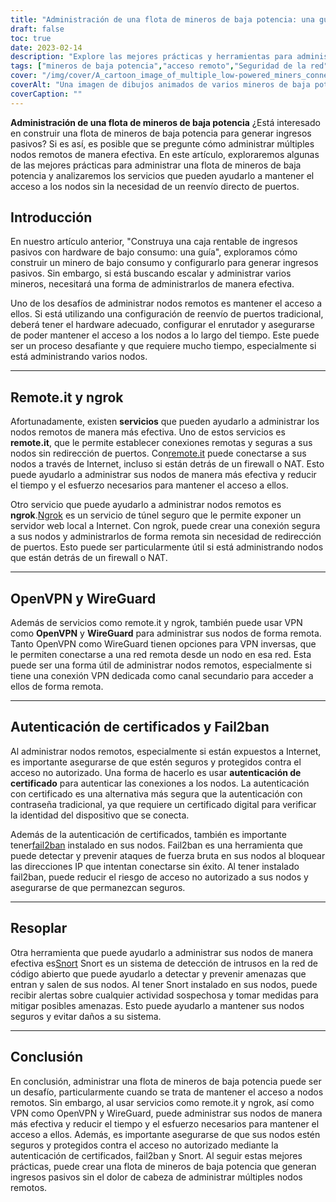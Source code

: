 ```yaml
---
title: "Administración de una flota de mineros de baja potencia: una guía para el acceso remoto y la seguridad"
draft: false
toc: true
date: 2023-02-14
description: "Explore las mejores prácticas y herramientas para administrar una flota de mineros de bajo consumo, incluidos remote.it, ngrok, OpenVPN, WireGuard y más".
tags: ["mineros de baja potencia","acceso remoto","Seguridad de la red","openvpn","protector de alambre","bufido","ngrok"]
cover: "/img/cover/A_cartoon_image_of_multiple_low-powered_miners_connected.png"
coverAlt: "Una imagen de dibujos animados de varios mineros de baja potencia conectados a un centro de red con las herramientas discutidas en el artículo".
coverCaption: ""
---
```


**Administración de una flota de mineros de baja potencia**
¿Está interesado en construir una flota de mineros de baja potencia para generar ingresos pasivos? Si es así, es posible que se pregunte cómo administrar múltiples nodos remotos de manera efectiva. En este artículo, exploraremos algunas de las mejores prácticas para administrar una flota de mineros de baja potencia y analizaremos los servicios que pueden ayudarlo a mantener el acceso a los nodos sin la necesidad de un reenvío directo de puertos.

## Introducción
En nuestro artículo anterior, "Construya una caja rentable de ingresos pasivos con hardware de bajo consumo: una guía", exploramos cómo construir un minero de bajo consumo y configurarlo para generar ingresos pasivos. Sin embargo, si está buscando escalar y administrar varios mineros, necesitará una forma de administrarlos de manera efectiva.

Uno de los desafíos de administrar nodos remotos es mantener el acceso a ellos. Si está utilizando una configuración de reenvío de puertos tradicional, deberá tener el hardware adecuado, configurar el enrutador y asegurarse de poder mantener el acceso a los nodos a lo largo del tiempo. Este puede ser un proceso desafiante y que requiere mucho tiempo, especialmente si está administrando varios nodos.

______

## Remote.it y ngrok

Afortunadamente, existen **servicios** que pueden ayudarlo a administrar los nodos remotos de manera más efectiva. Uno de estos servicios es **remote.it**, que le permite establecer conexiones remotas y seguras a sus nodos sin redirección de puertos. Con[remote.it](https://www.remote.it/) puede conectarse a sus nodos a través de Internet, incluso si están detrás de un firewall o NAT. Esto puede ayudarlo a administrar sus nodos de manera más efectiva y reducir el tiempo y el esfuerzo necesarios para mantener el acceso a ellos.

Otro servicio que puede ayudarlo a administrar nodos remotos es **ngrok**.[Ngrok](https://ngrok.com/) es un servicio de túnel seguro que le permite exponer un servidor web local a Internet. Con ngrok, puede crear una conexión segura a sus nodos y administrarlos de forma remota sin necesidad de redirección de puertos. Esto puede ser particularmente útil si está administrando nodos que están detrás de un firewall o NAT.

______

## OpenVPN y WireGuard

Además de servicios como remote.it y ngrok, también puede usar VPN como **OpenVPN** y **WireGuard** para administrar sus nodos de forma remota. Tanto OpenVPN como WireGuard tienen opciones para VPN inversas, que le permiten conectarse a una red remota desde un nodo en esa red. Esta puede ser una forma útil de administrar nodos remotos, especialmente si tiene una conexión VPN dedicada como canal secundario para acceder a ellos de forma remota.

______

## Autenticación de certificados y Fail2ban

Al administrar nodos remotos, especialmente si están expuestos a Internet, es importante asegurarse de que estén seguros y protegidos contra el acceso no autorizado. Una forma de hacerlo es usar **autenticación de certificado** para autenticar las conexiones a los nodos. La autenticación con certificado es una alternativa más segura que la autenticación con contraseña tradicional, ya que requiere un certificado digital para verificar la identidad del dispositivo que se conecta.

Además de la autenticación de certificados, también es importante tener[fail2ban](https://www.fail2ban.org/wiki/index.php/Main_Page) instalado en sus nodos. Fail2ban es una herramienta que puede detectar y prevenir ataques de fuerza bruta en sus nodos al bloquear las direcciones IP que intentan conectarse sin éxito. Al tener instalado fail2ban, puede reducir el riesgo de acceso no autorizado a sus nodos y asegurarse de que permanezcan seguros.

______

## Resoplar

Otra herramienta que puede ayudarlo a administrar sus nodos de manera efectiva es[Snort](https://www.snort.org/) Snort es un sistema de detección de intrusos en la red de código abierto que puede ayudarlo a detectar y prevenir amenazas que entran y salen de sus nodos. Al tener Snort instalado en sus nodos, puede recibir alertas sobre cualquier actividad sospechosa y tomar medidas para mitigar posibles amenazas. Esto puede ayudarlo a mantener sus nodos seguros y evitar daños a su sistema.

______

## Conclusión

En conclusión, administrar una flota de mineros de baja potencia puede ser un desafío, particularmente cuando se trata de mantener el acceso a nodos remotos. Sin embargo, al usar servicios como remote.it y ngrok, así como VPN como OpenVPN y WireGuard, puede administrar sus nodos de manera más efectiva y reducir el tiempo y el esfuerzo necesarios para mantener el acceso a ellos. Además, es importante asegurarse de que sus nodos estén seguros y protegidos contra el acceso no autorizado mediante la autenticación de certificados, fail2ban y Snort. Al seguir estas mejores prácticas, puede crear una flota de mineros de baja potencia que generan ingresos pasivos sin el dolor de cabeza de administrar múltiples nodos remotos.
